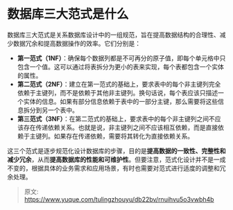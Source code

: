 # 数据库三大范式是什么

数据库三大范式是关系数据库设计中的一组规范，旨在提高数据结构的合理性、减少数据冗余和提高数据操作的效率。它们分别是：

+ **第一范式（1NF）**：确保每个数据列都是不可再分的原子值，即每个单元格中只包含一个值。这可以通过将表拆分为更小的表来实现，每个表都包含一个实体的属性。
+ **第二范式（2NF）**：建立在第一范式的基础上，要求表中的每个非主键列完全依赖于主键列，而不是依赖于其他非主键列。换句话说，每个表应该只描述一个实体的信息。如果有部分信息依赖于表中的一部分主键，那么需要将这些信息拆分到另一个表中。
+ **第三范式（3NF）**：在第二范式的基础上，要求表中的每个非主键列之间不应该存在传递依赖关系。也就是说，非主键列之间不应该相互依赖，而是直接依赖于主键列。如果存在传递依赖，需要将其转化为直接依赖关系。

这三个范式是逐步规范化设计数据库的步骤，目的是**提高数据的一致性、完整性和减少冗余**，从而**提高数据库的性能和可维护性**。但要注意，范式化设计并不是一成不变的，根据具体的业务需求和应用场景，有时也需要对范式进行适度的调整和冗余处理。



> 原文: <https://www.yuque.com/tulingzhouyu/db22bv/rnuihvu5o3vwbh4b>